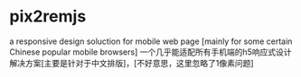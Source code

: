 # pix2remjs
a responsive design soluction for mobile web page [mainly for some certain Chinese popular mobile browsers]
一个几乎能适配所有手机端的h5响应式设计解决方案[主要是针对于中文排版]，[不好意思，这里忽略了1像素问题]
